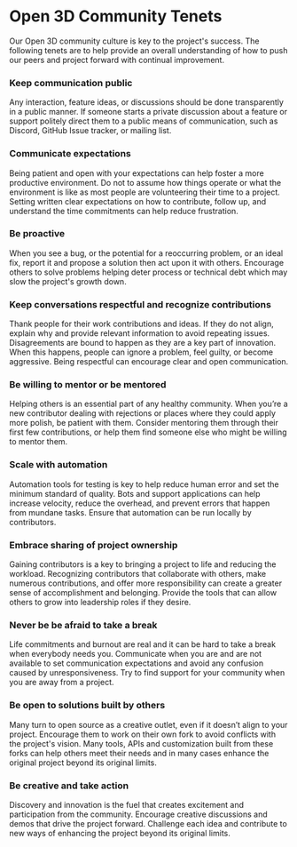 # Open 3D Community Tenets

Our Open 3D community culture is key to the project's success. The following tenets are to help provide an overall understanding of how to push our peers and project forward with continual improvement.


### Keep communication public

Any interaction, feature ideas, or discussions should be done transparently in a public manner. If someone starts a private discussion about a feature or support politely direct them to a public means of communication, such as Discord, GitHub Issue tracker, or mailing list.


### Communicate expectations

Being patient and open with your expectations can help foster a more productive environment. Do not to assume how things operate or what the environment is like as most people are volunteering their time to a project. Setting written clear expectations on how to contribute, follow up, and understand the time commitments can help reduce frustration.


### Be proactive

When you see a bug, or the potential for a reoccurring problem, or an ideal fix, report it and propose a solution then act upon it with others. Encourage others to solve problems helping deter process or technical debt which may slow the project's growth down.


### Keep conversations respectful and recognize contributions

Thank people for their work contributions and ideas. If they do not align, explain why and provide relevant information to avoid repeating issues. Disagreements are bound to happen as they are a key part of innovation. When this happens, people can ignore a problem, feel guilty, or become aggressive. Being respectful can encourage clear and open communication.


### Be willing to mentor or be mentored

Helping others is an essential part of any healthy community. When you’re a new contributor dealing with rejections or places where they could apply more polish, be patient with them. Consider mentoring them through their first few contributions, or help them find someone else who might be willing to mentor them.


### Scale with automation

Automation tools for testing is key to help reduce human error and set the minimum standard of quality. Bots and support applications can help increase velocity, reduce the overhead, and prevent errors that happen from mundane tasks.  Ensure that automation can be run locally by contributors. 


### Embrace sharing of project ownership

Gaining contributors is a key to bringing a project to life and reducing the workload. Recognizing contributors that collaborate with others, make numerous contributions, and offer more responsibility can create a greater sense of accomplishment and belonging. Provide the tools that can allow others to grow into leadership roles if they desire.


### Never be be afraid to take a break

Life commitments and burnout are real and it can be hard to take a break when everybody needs you. Communicate when you are and are not available to set communication expectations and avoid any confusion caused by unresponsiveness. Try to find support for your community when you are away from a project.


### Be open to solutions built by others

Many turn to open source as a creative outlet, even if it doesn’t align to your project. Encourage them to work on their own fork to avoid conflicts with the project's vision. Many tools, APIs and customization built from these forks can help others meet their needs and in many cases enhance the original project beyond its original limits.


### Be creative and take action

Discovery and innovation is the fuel that creates excitement and participation from the community. Encourage creative discussions and demos that drive the project forward. Challenge each idea and contribute to new ways of enhancing the project beyond its original limits.
